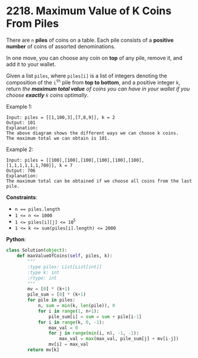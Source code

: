 # 2218. Maximum Value of K Coins From Piles

There are `n` __piles__ of coins on a table. Each pile consists of a __positive number__ of coins of assorted denominations.

In one move, you can choose any coin on __top__ of any pile, remove it, and add it to your wallet.

Given a list `piles`, where `piles[i]` is a list of integers denoting the composition of the `i`<sup>`th`</sup> pile from __top to bottom__, and a positive integer `k`, return _the __maximum total value__ of coins you can have in your wallet if you choose __exactly__ `k` coins optimally_.

Example 1:
```
Input: piles = [[1,100,3],[7,8,9]], k = 2
Output: 101
Explanation:
The above diagram shows the different ways we can choose k coins.
The maximum total we can obtain is 101.
```
Example 2:
```
Input: piles = [[100],[100],[100],[100],[100],[100],[1,1,1,1,1,1,700]], k = 7
Output: 706
Explanation:
The maximum total can be obtained if we choose all coins from the last pile.
```

__Constraints__:
* `n == piles.length`
* `1 <= n <= 1000`
* `1 <= piles[i][j] <= 10`<sup>`5`</sup>
* `1 <= k <= sum(piles[i].length) <= 2000`

__Python__:
```python
class Solution(object):
    def maxValueOfCoins(self, piles, k):
        """
        :type piles: List[List[int]]
        :type k: int
        :rtype: int
        """
        mv = [0] * (k+1)
        pile_sum = [0] * (k+1)
        for pile in piles:
            n, sum = min(k, len(pile)), 0
            for i in range(1, n+1):
                pile_sum[i] = sum = sum + pile[i-1]
            for i in range(k, 0, -1):
                max_val = 0
                for j in range(min(i, n), -1, -1):
                    max_val = max(max_val, pile_sum[j] + mv[i-j])
                mv[i] = max_val
        return mv[k]
```